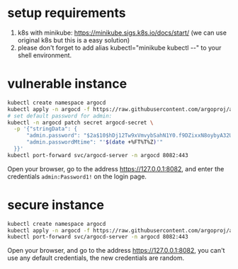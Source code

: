 
# setup requirements
1. k8s with minikube: https://minikube.sigs.k8s.io/docs/start/ (we can use original k8s but this is a easy solution)
2. please don't forget to add alias kubectl="minikube kubectl --" to your shell environment.

# vulnerable instance
```bash
kubectl create namespace argocd
kubectl apply -n argocd -f https://raw.githubusercontent.com/argoproj/argo-cd/stable/manifests/install.yaml
# set default password for admin:
kubectl -n argocd patch secret argocd-secret \
  -p '{"stringData": {
      "admin.password": "$2a$10$hDj12Tw9xVmvybSahN1Y0.f9DZixxN8oybyA32Uy/eqWklFU4Mo8O",
      "admin.passwordMtime": "'$(date +%FT%T%Z)'"
  }}'
kubectl port-forward svc/argocd-server -n argocd 8082:443
```
Open your browser, go to the address https://127.0.0.1:8082, and enter the credentials `admin:Password1!` on the login page.

# secure instance
```bash
kubectl create namespace argocd
kubectl apply -n argocd -f https://raw.githubusercontent.com/argoproj/argo-cd/stable/manifests/install.yaml
kubectl port-forward svc/argocd-server -n argocd 8082:443
```

Open your browser, and go to the address https://127.0.0.1:8082, you can't use any default credentials, the new credentials are random.
